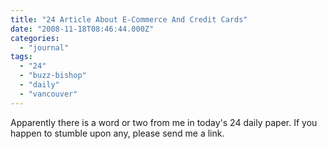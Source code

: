 ```yaml
---
title: "24 Article About E-Commerce And Credit Cards"
date: "2008-11-18T08:46:44.000Z"
categories: 
  - "journal"
tags: 
  - "24"
  - "buzz-bishop"
  - "daily"
  - "vancouver"
---
```


Apparently there is a word or two from me in today's 24 daily paper. If you happen to stumble upon any, please send me a link.
